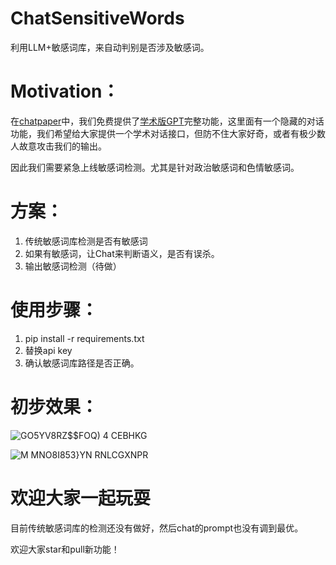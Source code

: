 # ChatSensitiveWords
利用LLM+敏感词库，来自动判别是否涉及敏感词。

# Motivation：
在[chatpaper](https://chatwithpaper.org)中，我们免费提供了[学术版GPT](https://github.com/binary-husky/gpt_academic)完整功能，这里面有一个隐藏的对话功能，我们希望给大家提供一个学术对话接口，但防不住大家好奇，或者有极少数人故意攻击我们的输出。

因此我们需要紧急上线敏感词检测。尤其是针对政治敏感词和色情敏感词。

# 方案：
1. 传统敏感词库检测是否有敏感词
2. 如果有敏感词，让Chat来判断语义，是否有误杀。
3. 输出敏感词检测（待做）

# 使用步骤：
1. pip install -r requirements.txt
2. 替换api key
3. 确认敏感词库路径是否正确。

# 初步效果：
![GO5YV8RZ$$FOQ) 4 CEBHKG](https://github.com/kaixindelele/ChatSensitiveWords/assets/28528386/1a05c2a1-8572-4744-aa12-6098bb0b0826)


![M MNO8I853}YN RNLCGXNPR](https://github.com/kaixindelele/ChatSensitiveWords/assets/28528386/d46a16af-2b38-4ccb-856b-263b0c5aac00)


# 欢迎大家一起玩耍
目前传统敏感词库的检测还没有做好，然后chat的prompt也没有调到最优。

欢迎大家star和pull新功能！

